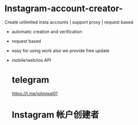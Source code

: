 # Instagram-account-creator-
Create unlimited insta accounts | support proxy | request based

- automatic creation and verification
- request based
- easy for using work also we provide free update
- mobile/web/ios API

  # telegram
  https://t.me/johnreal01


  # Instagram 帐户创建者
  
